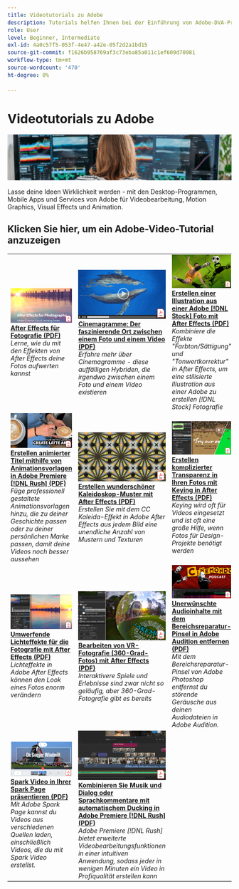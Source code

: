 ```yaml
---
title: Videotutorials zu Adobe
description: Tutorials helfen Ihnen bei der Einführung von Adobe-DVA-Produkten
role: User
level: Beginner, Intermediate
exl-id: 4a0c57f5-053f-4e47-a42e-05f2d2a1bd15
source-git-commit: f1626b958769af3c73eba85a011c1ef609d70981
workflow-type: tm+mt
source-wordcount: '470'
ht-degree: 0%

---
```


# Videotutorials zu Adobe

![Creative Cloud Hero Image](../assets/CCEbanner-DVA.png)

Lasse deine Ideen Wirklichkeit werden - mit den Desktop-Programmen, Mobile Apps und Services von Adobe für Videobearbeitung, Motion Graphics, Visual Effects und Animation.

## Klicken Sie hier, um ein Adobe-Video-Tutorial anzuzeigen

<table>
<tr>
 <td>
   <a href="assets/AfterEffectsforPhotography.pdf">
      <img alt="After Effects für Fotografie." src="assets/AfterEffectsforPhotography.jpg" />
   </a>
    <div>
   <a href="assets/AfterEffectsforPhotography.pdf"><strong>After Effects für Fotografie (PDF)</strong></a>
    </div>
    <em>Lerne, wie du mit den Effekten von After Effects deine Fotos aufwerten kannst</em>
    <br>
  </td>
  <td>
   <a href="assets/CinemagraphsTheMesmerizingPlaceBetweenaPhotoandaVideo.pdf">
      <img alt="Cinemagramme: Der faszinierende Ort zwischen einem Foto und einem Video" src="assets/CinemagraphsTheMesmerizingPlaceBetweenaPhotoandaVideo.jpg" />
   </a>
    <div>
   <a href="assets/CinemagraphsTheMesmerizingPlaceBetweenaPhotoandaVideo.pdf"><strong>Cinemagramme: Der faszinierende Ort zwischen einem Foto und einem Video (PDF)</strong></a>
    </div>
    <em>Erfahre mehr über Cinemagramme - diese auffälligen Hybriden, die irgendwo zwischen einem Foto und einem Video existieren</em>
    <br>
  </td>
  <td>
   <a href="assets/CreateanIllustrationfromanAdobeStockPhotowithAfterEffects.pdf">
      <img alt="Erstellen einer Illustration aus einer Adobe [!DNL Stock] Foto mit After Effects" src="assets/CreateanIllustrationfromanAdobeStockPhotowithAfterEffects.jpg" />
   </a>
    <div>
   <a href="assets/CreateanIllustrationfromanAdobeStockPhotowithAfterEffects.pdf"><strong>Erstellen einer Illustration aus einer Adobe [!DNL Stock] Foto mit After Effects (PDF)</strong></a>
    </div>
    <em>Kombiniere die Effekte "Farbton/Sättigung" und "Tonwertkorrektur" in After Effects, um eine stilisierte Illustration aus einer Adobe zu erstellen [!DNL Stock] Fotografie</em>
    <br>
  </td>
</tr>
<tr>
 <td>
   <a href="assets/CreateAnimatedTitlesUsingMotionGraphicsTemplatesinAdobePremiereRush.pdf">
      <img alt="Erstellen animierter Titel mithilfe von Animationsvorlagen in Adobe Premiere [!DNL Rush]" src="assets/CreateAnimatedTitlesUsingMotionGraphicsTemplatesinAdobePremiereRush.jpg" />
   </a>
    <div>
   <a href="assets/CreateAnimatedTitlesUsingMotionGraphicsTemplatesinAdobePremiereRush.pdf"><strong>Erstellen animierter Titel mithilfe von Animationsvorlagen in Adobe Premiere [!DNL Rush] (PDF)</strong></a>
    </div>
    <em>Füge professionell gestaltete Animationsvorlagen hinzu, die zu deiner Geschichte passen oder zu deiner persönlichen Marke passen, damit deine Videos noch besser aussehen</em>
    <br>
  </td>
  <td>
   <a href="assets/CreateBeautifulKaleidoscopePatternswithAfterEffects.pdf">
      <img alt="Kaleidoskop-Muster mit After Effects erstellen." src="assets/CreateBeautifulKaleidoscopePatternswithAfterEffects.jpg" />
   </a>
    <div>
   <a href="assets/CreateBeautifulKaleidoscopePatternswithAfterEffects.pdf"><strong>Erstellen wunderschöner Kaleidoskop-Muster mit After Effects (PDF)</strong></a>
    </div>
    <em>Erstellen Sie mit dem CC Kaleida-Effekt in Adobe After Effects aus jedem Bild eine unendliche Anzahl von Mustern und Texturen</em>
    <br>
  </td>
  <td>
   <a href="assets/CreateIntricateTransparencyinyourPhotographswithKeyinginAfterEffects.pdf">
      <img alt="Erstellen komplexer Transparenz in Ihren Fotos mit Keying in After Effects" src="assets/CreateIntricateTransparencyinyourPhotographswithKeyinginAfterEffects.jpg" />
   </a>
    <div>
   <a href="assets/CreateIntricateTransparencyinyourPhotographswithKeyinginAfterEffects.pdf"><strong>Erstellen komplizierter Transparenz in Ihren Fotos mit Keying in After Effects (PDF)</strong></a>
    </div>
    <em>Keying wird oft für Videos eingesetzt und ist oft eine große Hilfe, wenn Fotos für Design-Projekte benötigt werden</em>
    <br>
  </td>
</tr>
<tr>
 <td>
   <a href="assets/DazzlingLightEffectsforPhotographywithAfterEffects.pdf">
      <img alt="Umwerfende Lichteffekte für die Fotografie mit After Effects" src="assets/DazzlingLightEffectsforPhotographywithAfterEffects.jpg" />
   </a>
    <div>
   <a href="assets/DazzlingLightEffectsforPhotographywithAfterEffects.pdf"><strong>Umwerfende Lichteffekte für die Fotografie mit After Effects (PDF)</strong></a>
    </div>
    <em>Lichteffekte in Adobe After Effects können den Look eines Fotos enorm verändern</em>
    <br>
  </td>
  <td>
   <a href="assets/EditingVRPhotography360photoswithAfterEffects.pdf">
      <img alt="Bearbeiten von VR-Fotografie (360-Grad-Fotos) mit After Effects" src="assets/EditingVRPhotography360photoswithAfterEffects.jpg" />
   </a>
    <div>
   <a href="assets/EditingVRPhotography360photoswithAfterEffects.pdf"><strong>Bearbeiten von VR-Fotografie (360-Grad-Fotos) mit After Effects (PDF)</strong></a>
    </div>
    <em>Interaktivere Spiele und Erlebnisse sind zwar nicht so geläufig, aber 360-Grad-Fotografie gibt es bereits</em>
    <br>
  </td>
  <td>
   <a href="assets/QuicklyRemoveUnwantedAudioContentwiththeSpotHealingBrushinAdobeAudition.pdf">
      <img alt="Mit dem Bereichsreparatur-Pinsel in Adobe Audition unerwünschte Audioinhalte schnell entfernen" src="assets/QuicklyRemoveUnwantedAudioContentwiththeSpotHealingBrushinAdobeAudition.jpg" />
   </a>
    <div>
   <a href="assets/QuicklyRemoveUnwantedAudioContentwiththeSpotHealingBrushinAdobeAudition.pdf"><strong>Unerwünschte Audioinhalte mit dem Bereichsreparatur-Pinsel in Adobe Audition entfernen (PDF)</strong></a>
    </div>
    <em>Mit dem Bereichsreparatur-Pinsel von Adobe Photoshop entfernst du störende Geräusche aus deinen Audiodateien in Adobe Audition.</em>
    <br>
  </td>
</tr>
<tr>
   <td>
   <a href="assets/ShowcaseyourSparkVideoinyourSparkPage.pdf">
      <img alt="Spark Video in einer Spark Page präsentieren." src="assets/ShowcaseyourSparkVideoinyourSparkPage.jpg" />
   </a>
    <div>
   <a href="assets/ShowcaseyourSparkVideoinyourSparkPage.pdf"><strong>Spark Video in Ihrer Spark Page präsentieren (PDF)</strong></a>
    </div>
    <em>Mit Adobe Spark Page kannst du Videos aus verschiedenen Quellen laden, einschließlich Videos, die du mit Spark Video erstellst.</em>
    <br>
  </td>
  <td>
   <a href="assets/SmoothlyCombineMusicandDialogueorNarrationwithAutoduckinginAdobePremiereRush.pdf">
      <img alt="Kombinieren Sie Musik und Dialog oder Sprachkommentare mit automatischem Ducking in Adobe Premiere [!DNL Rush]" src="assets/SmoothlyCombineMusicandDialogueorNarrationwithAutoduckinginAdobePremiereRush.jpg" />
   </a>
    <div>
   <a href="assets/SmoothlyCombineMusicandDialogueorNarrationwithAutoduckinginAdobePremiereRush.pdf"><strong>Kombinieren Sie Musik und Dialog oder Sprachkommentare mit automatischem Ducking in Adobe Premiere [!DNL Rush] (PDF)</strong></a>
    </div>
    <em>Adobe Premiere [!DNL Rush] bietet erweiterte Videobearbeitungsfunktionen in einer intuitiven Anwendung, sodass jeder in wenigen Minuten ein Video in Profiqualität erstellen kann</em>
    <br>
  </td>
</tr>
</table>
